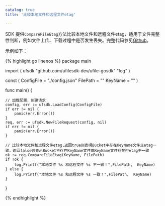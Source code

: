 ```yaml
---
catalog: true  
title: '比较本地文件和远程文件etag'

---
```

SDK 提供`CompareFileEtag`方法比较本地文件和远程文件etag，适用于文件完整性判断，例如文件上传、下载过程中是否发生丢失。完整代码参见[Github](https://github.com/ufilesdk-dev/ufile-gosdk/blob/master/file.go)。

示例如下：

<div class="copyable" markdown="1">

{% highlight go linenos %}
package main

import (
	ufsdk "github.com/ufilesdk-dev/ufile-gosdk"
	"log"
)

const (
	ConfigFile = "./config.json"
	FilePath = ""
	KeyName = ""
)

func main() {

	// 加载配置，创建请求
	config, err := ufsdk.LoadConfig(ConfigFile)
	if err != nil {
		panic(err.Error())
	}
	req, err := ufsdk.NewFileRequest(config, nil)
	if err != nil {
		panic(err.Error())
	}

	// 比较本地文件和远程文件etag,返回true则表明Bucket中存在KeyName文件且etag一致，返回false则表示Bucket不存在KeyName文件或KeyName文件存在但etag不一致
	ok := req.CompareFileEtag(KeyName, FilePath)
	if !ok {
		log.Printf("本地文件 %s 和远程文件 %s 不一致！",FilePath,  KeyName)
	} else {
		log.Printf("本地文件 %s 和远程文件 %s 一致！",FilePath,  KeyName)
	}
}

{% endhighlight %}
</div>
